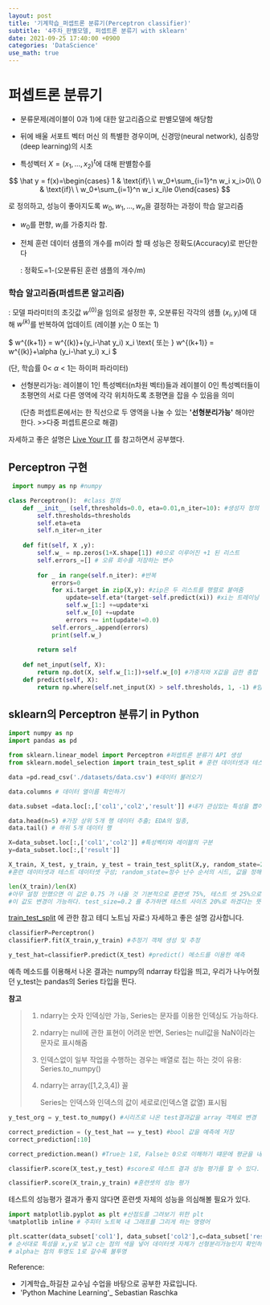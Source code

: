 ```yaml
---
layout: post
title: '기계학습_퍼셉트론 분류기(Perceptron classifier)'
subtitle: '4주차_판별모델, 퍼셉트론 분류기 with sklearn'
date: 2021-09-25 17:40:00 +0900
categories: 'DataScience'
use_math: true
---
```


# 퍼셉트론 분류기

- 분류문제(레이블이 0과 1)에 대한 알고리즘으로 판별모델에 해당함 

- 뒤에 배울 서포트 벡터 머신 의 특별한 경우이며, 신경망(neural network), 심층망(deep learning)의 시초

-  특성벡터 $X=(x_1,...,x_2)^t$에 대해 판별함수를  


$$
  \hat y = f(x)=\begin{cases} 1 & \text{if}\ \ w_0+\sum_{i=1}^n w_i x_i>0\\ 0 & \text{if}\  \ w_0+\sum_{i=1}^n w_i x_i\le 0\end{cases}
$$


  로 정의하고, 성능이 좋아지도록 $w_0,w_1,...,w_n$을 결정하는 과정이 학습 알고리즘 

* $w_0$를 편향, $w_i$를 가중치라 함.

* 전체 훈련 데이터 샘플의 개수를 m이라 할 때 성능은 정확도(Accuracy)로 판단한다

  : 정확도=1-(오분류된 훈련 샘플의 개수/m)

### 학습 알고리즘(퍼셉트론 알고리즘)

 : 모델 파라미터의 초깃값 $w^(0)$을 임의로 설정한 후, 오분류된 각각의 샘플 $(x_i,y_i)$에 대해 $w^(k)$를 반복하여 업데이트 (레이블 $y_i$는 0 또는 1)


$
w^{(k+1)} = w^{(k)}+(y_i-\hat y_i) x_i
  \text{ 또는 }   w^{(k+1)} = w^{(k)}+\alpha (y_i-\hat y_i) x_i
$
​																											

(단, 학습률  0< $\alpha$ < 1는 하이퍼 파라미터)



- 선형분리가능: 레이블이 1인 특성벡터(n차원 벡터)들과 레이블이 0인 특성벡터들이 초평면의 서로 다른 영역에 각각 위치하도록 초평면을 잡을 수 있음을 의미

   (단층 퍼셉트론에서는 한 직선으로 두 영역을 나눌 수 있는 **'선형분리가능'** 해야만 한다. >>다중 퍼셉트론으로 해결)

자세하고 좋은 설명은 [Live Your IT](https://liveyourit.tistory.com/63) 를 참고하면서 공부했다.

## Perceptron 구현

```python
 import numpy as np #numpy

class Perceptron():  #class 정의
    def __init__ (self,thresholds=0.0, eta=0.01,n_iter=10): #생성자 정의 및 default값 설정
        self.thresholds=thresholds
        self.eta=eta
        self.n_iter=n_iter
        
    def fit(self, X ,y):
        self.w_ = np.zeros(1+X.shape[1]) #0으로 이루어진 +1 된 리스트
        self.errors_=[] # 오류 회수를 저장하는 변수
        
        for _ in range(self.n_iter): #반복
            errors=0
            for xi.target in zip(X,y): #zip은 두 리스트를 행렬로 붙여줌
                update=self.eta*(target-self.predict(xi)) #xi는 트레이닝 데이터의 모든 입력값 ,x0=1 로 정해져 있다.
                self.w_[1:] +=update*xi
                self.w_[0] +=update
                errors += int(update!=0.0)
            self.errors_.append(errors)
            print(self.w_)
            
        return self
    
    def net_input(self, X):
        return np.dot(X, self.w_[1:])+self.w_[0] #가중치와 X값을 곱한 총합
    def predict(self, X):
        return np.where(self.net_input(X) > self.thresholds, 1, -1) #임계값보다 크면 1 작으면 -1
```





## sklearn의 Perceptron 분류기 in Python

```python
import numpy as np
import pandas as pd

from sklearn.linear_model import Perceptron #퍼셉트론 분류기 API 생성
from sklearn.model_selection import train_test_split # 훈련 데이터셋과 테스트 데이터셋 나누기
```



```python
data =pd.read_csv('./datasets/data.csv') #데이터 불러오기

data.columns # 데이터 열이름 확인하기

data.subset =data.loc[:,['col1','col2','result']] #내가 관심있는 특성을 뽑아냈다

data.head(n=5) #가장 상위 5개 행 데이터 추출; EDA의 일종,
data.tail() # 하위 5개 데이터 행

X=data_subset.loc[:,['col1','col2']] #특성벡터와 레이블의 구분
y=data_subset.loc[:,['result']]

X_train, X_test, y_train, y_test = train_test_split(X,y, random_state=20) 
#훈련 데이터셋과 테스트 데이터셋 구성; random_state=정수 난수 순서의 시드, 값을 정해주면 일정한 순서로 데이터셋을 구성한다. 

len(X_train)/len(X)
#아무 설정 안했으면 이 값은 0.75 가 나올 것 기본적으로 훈련셋 75%, 테스트 셋 25%으로 나눈다.
#이 값도 변경이 가능하다. test_size=0.2 를 추가하면 테스트 사이즈 20%로 하겠다는 뜻이다.

```

[train_test_split](https://teddylee777.github.io/scikit-learn/train-test-split) 에 관한 참고 테디 노트님 자료:) 자세하고 좋은 설명 감사합니다.



```python
classifierP=Perceptron()
classifierP.fit(X_train,y_train) #추정기 객체 생성 및 추정

y_test_hat=classifierP.predict(X_test) #predict() 메소드를 이용한 예측

```

예측 메소드를 이용해서 나온 결과는 numpy의 ndarray 타입을 띄고, 우리가 나누어줬던 y_test는 pandas의 Series 타입을 띈다. 

**참고**

> 1. ndarry는 숫자 인덱싱만 가능, Series는 문자를 이용한 인덱싱도 가능하다.
>
> 2. ndarry는 null에 관한 표현이 어려운 반면, Series는 null값을 NaN이라는 문자로 표시해줌
>
> 3. 인덱스없이 일부 작업을 수행하는 경우는 배열로 접는 하는 것이 유용: Series.to_numpy()
>
> 4. ndarry는 array([1,2,3,4]) 꼴
>
>    Series는 인덱스와 인덱스의 값이 세로로(인덱스열  값열) 표시됨

```python
y_test_org = y_test.to_numpy() #시리즈로 나온 test결과값을 array 객체로 변경

correct_prediction = (y_test_hat == y_test) #bool 값을 예측에 저장
correct_prediction[:10]

correct_prediction.mean() #True는 1로, False는 0으로 이해하기 떄문에 평균을 내어도 정확도를 구할 수 있다.

classifierP.score(X_test,y_test) #score로 테스트 결과 성능 평가를 할 수 있다.

classifierP.score(X_train,y_train) #훈련셋의 성능 평가


```



테스트의 성능평가 결과가 좋지 않다면 훈련셋 자체의 성능을 의심해볼 필요가 있다. 

```python
import matplotlib.pyplot as plt #산점도를 그려보기 위한 plt
%matplotlib inline # 주피터 노트북 내 그래프를 그리게 하는 명령어

plt.scatter(data_subset['col1'], data_subset['col2'],c=data_subset['result'], alpha=0.4)
# 순서대로 특성을 x,y로 넣고 c는 점의 색을 넣어 데이터셋 자체가 선형분리가능인지 확인하는 그래프,
# alpha는 점의 투명도 1로 갈수록 불투명
```



Reference: 

- 기계학습_하길찬 교수님 수업을 바탕으로 공부한 자료입니다. 
- 'Python Machine Learning'_ Sebastian Raschka

